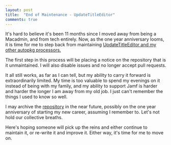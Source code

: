 ```yaml
---
layout: post
title:  "End of Maintenance - UpdateTitleEditor"
comments: true
---
```

It's hard to believe it's been 11 months since I moved away from being a Macadmin, and from tech entirely. Now, as the one year anniversary looms, it is time for me to step back from maintaining [UpdateTitleEditor and my other autopkg processors.](https://github.com/lazymacadmin/UpdateTitleEditor) 

The first step in this process will be placing a notice on the repository that is it unmaintained. I will also disable issues and no longer accept pull requests. 

It all still works, as far as I can tell, but my ability to carry it forward is extraordinarily limited. My time is too valuable to spend my evenings on it instead of being with my family, and my ability to support Jamf is harder and harder the longer I am away from my old job. I just can't remember the things I used to know so well.

I may archive the [repository](https://github.com/lazymacadmin/UpdateTitleEditor) in the near future, possibly on the one year anniversary of starting my new career, assuming I remember to. Let's not hold our collective breaths.

Here's hoping someone will pick up the reins and either continue to maintain it, or re-write it and improve it. Either way, it's time for me to move on.